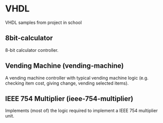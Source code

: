 VHDL
====

VHDL samples from project in school


8bit-calculator
---------------

8-bit calculator controller.


Vending Machine (vending-machine)
---------------------------------

A vending machine controller with typical vending machine logic (e.g. checking
item cost, giving change, vending selected items).


IEEE 754 Multiplier (ieee-754-multiplier)
-----------------------------------------

Implements (most of) the logic required to implement a IEEE 754 multiplier
unit.
